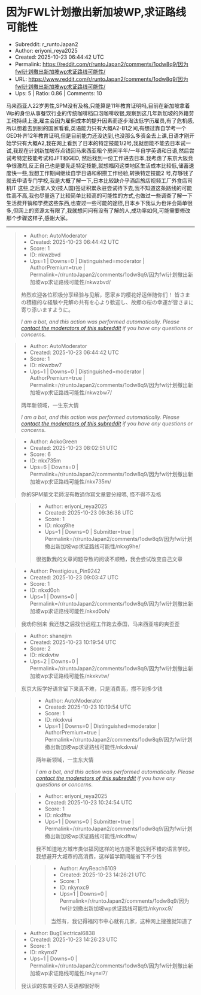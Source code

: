 # 因为FWL计划撤出新加坡WP,求证路线可能性

- Subreddit: r_runtoJapan2
- Author: eriyoni_reya2025
- Created: 2025-10-23 06:44:42 UTC
- Permalink: https://reddit.com/r/runtoJapan2/comments/1odw8q9/因为fwl计划撤出新加坡wp求证路线可能性/
- URL: https://www.reddit.com/r/runtoJapan2/comments/1odw8q9/因为fwl计划撤出新加坡wp求证路线可能性/
- Ups: 5 | Ratio: 0.86 | Comments: 10


马来西亚人22岁男性,SPM没有及格,只能算是11年教育证明吗,目前在新加坡拿着Wp的身份从事餐饮行业的传统咖啡档口泡咖啡收银,观察到这几年新加坡的外籍劳工税持续上涨,雇主会因为雇佣成本的提升因素而逐步淘汰低学历雇员,有了危机感,所以想着去到别的国家看看,英语能力只有大概A2-B1之间,有想过靠自学考一个GED补齐12年教育证明,但是目前能力还没达到,也没那么多资金去上课,日语才刚开始学只有大概A2,我在网上看到了日本的特定技能1/2号,我就想能不能去日本试一试,我现在计划新加坡存点钱回马来西亚租个房间半年/一年自学英语和日语,然后尝试考特定技能考试和JFT和GED,
然后找到一份工作进去日本,我考虑了东京大阪竞争很激烈,反正自己也是要先走特定技能,就想福冈这类地区生活成本比较低,储蓄速度快一些,我想工作期间继续自学日语和积攒工作经验,转换特定技能2
号,存够钱了就去申请专门学校,我是大概了解一下,日本比较缺介乎酒店旅店视频工厂外食店司机IT
这些,之后拿人文(技人国)签证积累永驻尝试待下去,我不知道这条路线的可能性高不高,我也尽量选了比较简单比较高的可能性的方式,也做过一些调查了解一下生活费开销和学费这些东西,也查过一些可能的途径,日本乡下我认为也许会简单很多,但网上的资源太有限了,我就想问问有没有了解的人,成功率如何,可能需要修改那个步骤这样子,感谢大家。


---

> - Author: AutoModerator
> - Created: 2025-10-23 06:44:42 UTC
> - Score: 1
> - ID: nkwzbvd
> - Ups=1 | Downs=0 | Distinguished=moderator | AuthorPremium=true | Permalink=/r/runtoJapan2/comments/1odw8q9/因为fwl计划撤出新加坡wp求证路线可能性/nkwzbvd/
>
> 热烈欢迎各位积极分享经验与见解，愿家乡的樱花好运伴随你们！
> 皆さまの積極的な経験や見解の共有を心より歓迎し、故郷の桜の幸運が皆さまに寄り添いますように。
> 
> *I am a bot, and this action was performed automatically. Please [contact the moderators of this subreddit](/message/compose/?to=/r/runtoJapan2) if you have any questions or concerns.*

> - Author: AutoModerator
> - Created: 2025-10-23 06:44:42 UTC
> - Score: 1
> - ID: nkwzbw7
> - Ups=1 | Downs=0 | Distinguished=moderator | AuthorPremium=true | Permalink=/r/runtoJapan2/comments/1odw8q9/因为fwl计划撤出新加坡wp求证路线可能性/nkwzbw7/
>
> 两年新领域，一生东大情
> 
> 
> *I am a bot, and this action was performed automatically. Please [contact the moderators of this subreddit](/message/compose/?to=/r/runtoJapan2) if you have any questions or concerns.*

> - Author: AokoGreen
> - Created: 2025-10-23 08:02:51 UTC
> - Score: 6
> - ID: nkx735m
> - Ups=6 | Downs=0 | Permalink=/r/runtoJapan2/comments/1odw8q9/因为fwl计划撤出新加坡wp求证路线可能性/nkx735m/
>
> 你的SPM華文老師沒有教過你寫文章要分段嗎, 怪不得不及格

>> - Author: eriyoni_reya2025
>> - Created: 2025-10-23 09:36:36 UTC
>> - Score: 1
>> - ID: nkxg9he
>> - Ups=1 | Downs=0 | Submitter=true | Permalink=/r/runtoJapan2/comments/1odw8q9/因为fwl计划撤出新加坡wp求证路线可能性/nkxg9he/
>>
>> 很抱歉我的文章问题导致的阅读不顺畅，我会尝试改变自己文章

> - Author: Prestigious_Pin9242
> - Created: 2025-10-23 09:03:47 UTC
> - Score: 1
> - ID: nkxd0oh
> - Ups=1 | Downs=0 | Permalink=/r/runtoJapan2/comments/1odw8q9/因为fwl计划撤出新加坡wp求证路线可能性/nkxd0oh/
>
> 我劝你别来 我还想之后找份远程工作跑去泰国，马来西亚啥的爽歪歪

> - Author: shanejim
> - Created: 2025-10-23 10:19:54 UTC
> - Score: 2
> - ID: nkxkvtw
> - Ups=2 | Downs=0 | Permalink=/r/runtoJapan2/comments/1odw8q9/因为fwl计划撤出新加坡wp求证路线可能性/nkxkvtw/
>
> 东京大阪学好语言留下来真不难，只是消费高，攒不到多少钱

>> - Author: AutoModerator
>> - Created: 2025-10-23 10:19:54 UTC
>> - Score: 1
>> - ID: nkxkvui
>> - Ups=1 | Downs=0 | Distinguished=moderator | AuthorPremium=true | Permalink=/r/runtoJapan2/comments/1odw8q9/因为fwl计划撤出新加坡wp求证路线可能性/nkxkvui/
>>
>> 两年新领域，一生东大情
>> 
>> 
>> *I am a bot, and this action was performed automatically. Please [contact the moderators of this subreddit](/message/compose/?to=/r/runtoJapan2) if you have any questions or concerns.*

>> - Author: eriyoni_reya2025
>> - Created: 2025-10-23 10:24:54 UTC
>> - Score: 1
>> - ID: nkxlftw
>> - Ups=1 | Downs=0 | Submitter=true | Permalink=/r/runtoJapan2/comments/1odw8q9/因为fwl计划撤出新加坡wp求证路线可能性/nkxlftw/
>>
>> 我不知道地方城市类似福冈这样的地方能不能找到不错的语言学校，我想避开大城市的高消费，这样留学期间能省下不少钱

>>> - Author: AnyReach6109
>>> - Created: 2025-10-23 14:26:21 UTC
>>> - Score: 1
>>> - ID: nkynxc9
>>> - Ups=1 | Downs=0 | Permalink=/r/runtoJapan2/comments/1odw8q9/因为fwl计划撤出新加坡wp求证路线可能性/nkynxc9/
>>>
>>> 当然有，我记得福冈市中心就有几家，这种网上搜搜就知道了

> - Author: BugElectrical6838
> - Created: 2025-10-23 14:26:23 UTC
> - Score: 1
> - ID: nkynxl7
> - Ups=1 | Downs=0 | Permalink=/r/runtoJapan2/comments/1odw8q9/因为fwl计划撤出新加坡wp求证路线可能性/nkynxl7/
>
> 我认识的东南亚的人英语都很好啊
